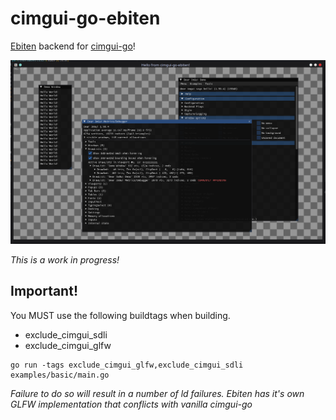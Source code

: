 # cimgui-go-ebiten
[Ebiten](https://ebitengine.org/) backend for [cimgui-go](https://github.com/AllenDang/cimgui-go)!

![WIP](screenshot_wip.png)

*This is a work in progress!*

## Important!
You MUST use the following buildtags when building.
* exclude_cimgui_sdli
* exclude_cimgui_glfw

```
go run -tags exclude_cimgui_glfw,exclude_cimgui_sdli examples/basic/main.go
```
*Failure to do so will result in a number of ld failures. Ebiten has it's own GLFW 
implementation that conflicts with vanilla cimgui-go*
